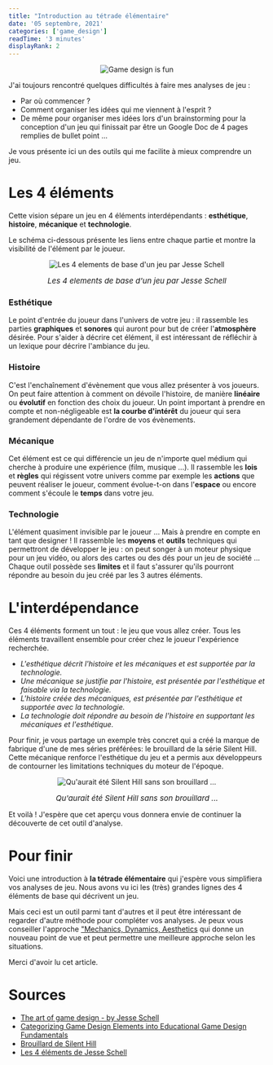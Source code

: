 ```yaml
---
title: "Introduction au tétrade élémentaire"
date: '05 septembre, 2021'
categories: ['game_design']
readTime: '3 minutes'
displayRank: 2
---
```


<p align="center">
  <img src="../images/four_elements_logo.jpg" title="Game design is fun" alt="Game design is fun" />
</p>

J'ai toujours rencontré quelques difficultés à faire mes analyses de jeu :
* Par où commencer ?
* Comment organiser les idées qui me viennent à l'esprit ?
* De même pour organiser mes idées lors d'un brainstorming pour la conception d'un jeu qui finissait par être un Google Doc de 4 pages remplies de bullet point ...

Je vous présente ici un des outils qui me facilite à mieux comprendre un jeu.

# Les 4 éléments
Cette vision sépare un jeu en 4 éléments interdépendants : <b>esthétique</b>, <b>histoire</b>, <b>mécanique</b> et <b>technologie</b>.

Le schéma ci-dessous présente les liens entre chaque partie et montre la visibilité de l'élément par le joueur.

<p align="center">
  <img src="../images/four_elements_schema.jpg" title="Les 4 elements de base d'un jeu par Jesse Schell" alt="Les 4 elements de base d'un jeu par Jesse Schell" />
  <figcaption style="text-align: center; font-size: 15px"><em>Les 4 elements de base d'un jeu par Jesse Schell</em></figcaption>
</p>

### Esthétique
Le point d'entrée du joueur dans l'univers de votre jeu : il rassemble les parties <b>graphiques</b> et <b>sonores</b> qui auront pour but de créer l'<b>atmosphère</b> désirée. Pour s'aider à décrire cet élément, il est intéressant de réfléchir à un lexique pour décrire l'ambiance du jeu.

### Histoire
C'est l'enchaînement d'évènement que vous allez présenter à vos joueurs. On peut faire attention à comment on dévoile l'histoire, de manière <b>linéaire</b> ou <b>évolutif</b> en fonction des choix du joueur. Un point important à prendre en compte et non-négligeable est <b>la courbe d'intérêt</b> du joueur qui sera grandement dépendante de l'ordre de vos évènements.

### Mécanique
Cet élément est ce qui différencie un jeu de n'importe quel médium qui cherche à produire une expérience (film, musique ...). Il rassemble les <b>lois</b> et <b>règles</b> qui régissent votre univers comme par exemple les <b>actions</b> que peuvent réaliser le joueur, comment évolue-t-on dans l'<b>espace</b> ou encore comment s'écoule le <b>temps</b> dans votre jeu.

### Technologie
L'élément quasiment invisible par le joueur ... Mais à prendre en compte en tant que designer ! Il rassemble les <b>moyens</b> et <b>outils</b> techniques qui permettront de développer le jeu : on peut songer à un moteur physique pour un jeu vidéo, ou alors des cartes ou des dés pour un jeu de société ... Chaque outil possède ses <b>limites</b> et il faut s'assurer qu'ils pourront répondre au besoin du jeu créé par les 3 autres éléments.

# L'interdépendance
Ces 4 éléments forment un tout : le jeu que vous allez créer. Tous les éléments travaillent ensemble pour créer chez le joueur l'expérience recherchée.

* <em> L'esthétique décrit l'histoire et les mécaniques et est supportée par la technologie.</em>
* <em> Une mécanique se justifie par l'histoire, est présentée par l'esthétique et faisable via la technologie.</em>
* <em> L'histoire créée des mécaniques, est présentée par l'esthétique et supportée avec la technologie.</em>
* <em> La technologie doit répondre au besoin de l'histoire en supportant les mécaniques et l'esthétique.</em>

Pour finir, je vous partage un exemple très concret qui a créé la marque de fabrique d'une de mes séries préférées: le brouillard de la série Silent Hill. Cette mécanique renforce l'esthétique du jeu et a permis aux développeurs de contourner les limitations techniques du moteur de l'époque.

<p align="center">
  <img src="../images/four_elements_silent_hill.jpg" title="Qu'aurait été Silent Hill sans son brouillard ..." alt="Qu'aurait été Silent Hill sans son brouillard ..." />
  <figcaption style="text-align: center; font-size: 15px"><em>Qu'aurait été Silent Hill sans son brouillard ...</em></figcaption>
</p>

Et voilà ! J'espère que cet aperçu vous donnera envie de continuer la découverte de cet outil d'analyse.
# Pour finir
Voici une introduction à <b>la tétrade élémentaire</b> qui j'espère vous simplifiera vos analyses de jeu. Nous avons vu ici les (très) grandes lignes des 4 éléments de base qui décrivent un jeu.

Mais ceci est un outil parmi tant d'autres et il peut être  intéressant de regarder d'autre méthode pour compléter vos analyses. Je peux vous conseiller l'approche ["Mechanics, Dynamics, Aesthetics](https://gamedevelopertips.com/mechanics-dynamics-aesthetics-game-design-theory-behind-games/) qui donne un nouveau point de vue et peut permettre une meilleure approche selon les situations.

Merci d'avoir lu cet article.
# Sources
- [The art of game design - by Jesse Schell](https://www.schellgames.com/art-of-game-design/)
- [Categorizing Game Design Elements into Educational Game Design Fundamentals](https://www.intechopen.com/chapters/70106)
- [Brouillard de Silent Hill](https://silenthill.fandom.com/wiki/Fog_World#Trivia)
- [Les 4 éléments de Jesse Schell](https://www.researchgate.net/figure/The-Elemental-Tetrad-adapted-from-Schell-2008_fig2_280055626)